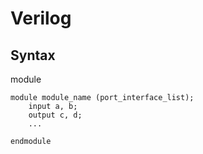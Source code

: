 # Verilog
## Syntax
module
```
module module_name (port_interface_list);
    input a, b;
    output c, d;
    ...

endmodule
```
